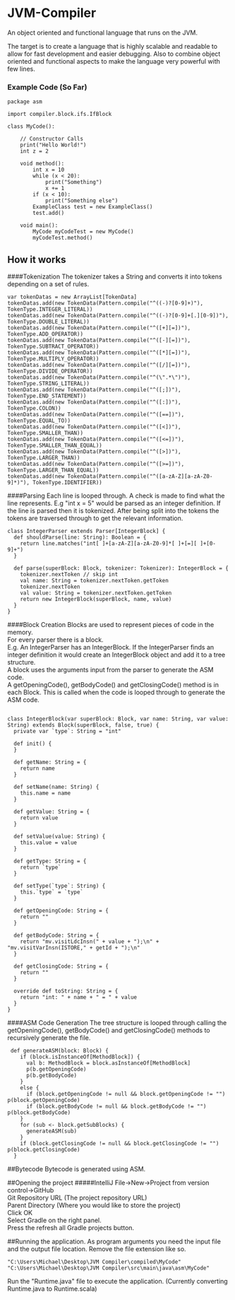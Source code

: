 # JVM-Compiler #

An object oriented and functional language that runs on the JVM.

The target is to create a language that is highly scalable and readable to allow for fast development and easier debugging. Also to combine object oriented and functional aspects to make the language very powerful with few lines. 

### Example Code (So Far)
```
package asm

import compiler.block.ifs.IfBlock

class MyCode():

    // Constructor Calls
    print("Hello World!")
    int z = 2

    void method():
        int x = 10
        while (x < 20):
            print("Something")
            x += 1
        if (x < 10):
            print("Something else")
        ExampleClass test = new ExampleClass()
        test.add()
        
    void main():
        MyCode myCodeTest = new MyCode()
        myCodeTest.method()
```
## How it works

####Tokenization
The tokenizer takes a String and converts it into tokens depending on a set of rules.
```
var tokenDatas = new ArrayList[TokenData]
tokenDatas.add(new TokenData(Pattern.compile("^((-)?[0-9]+)"), TokenType.INTEGER_LITERAL))
tokenDatas.add(new TokenData(Pattern.compile("^((-)?[0-9]+[.][0-9])"), TokenType.DOUBLE_LITERAL))
tokenDatas.add(new TokenData(Pattern.compile("^([+][=])"), TokenType.ADD_OPERATOR))
tokenDatas.add(new TokenData(Pattern.compile("^([-][=])"), TokenType.SUBTRACT_OPERATOR))
tokenDatas.add(new TokenData(Pattern.compile("^([*][=])"), TokenType.MULTIPLY_OPERATOR))
tokenDatas.add(new TokenData(Pattern.compile("^([/][=])"), TokenType.DIVIDE_OPERATOR))
tokenDatas.add(new TokenData(Pattern.compile("^(\".*\")"), TokenType.STRING_LITERAL))
tokenDatas.add(new TokenData(Pattern.compile("^([;])"), TokenType.END_STATEMENT))
tokenDatas.add(new TokenData(Pattern.compile("^([:])"), TokenType.COLON))
tokenDatas.add(new TokenData(Pattern.compile("^([==])"), TokenType.EQUAL_TO))
tokenDatas.add(new TokenData(Pattern.compile("^([<])"), TokenType.SMALLER_THAN))
tokenDatas.add(new TokenData(Pattern.compile("^([<=])"), TokenType.SMALLER_THAN_EQUAL))
tokenDatas.add(new TokenData(Pattern.compile("^([>])"), TokenType.LARGER_THAN))
tokenDatas.add(new TokenData(Pattern.compile("^([>=])"), TokenType.LARGER_THAN_EQUAL))
tokenDatas.add(new TokenData(Pattern.compile("^([a-zA-Z][a-zA-Z0-9]*)"), TokenType.IDENTIFIER))
```
####Parsing
Each line is looped through. A check is made to find what the line represents. E.g "int x = 5" would be parsed as an integer definition. 
If the line is parsed then it is tokenized. 
After being split into the tokens the tokens are traversed through to get the relevant information.
```
class IntegerParser extends Parser[IntegerBlock] {
  def shouldParse(line: String): Boolean = {
    return line.matches("int[ ]+[a-zA-Z][a-zA-Z0-9]*[ ]+[=][ ]+[0-9]+")
  }

  def parse(superBlock: Block, tokenizer: Tokenizer): IntegerBlock = {
    tokenizer.nextToken // skip int
    val name: String = tokenizer.nextToken.getToken
    tokenizer.nextToken
    val value: String = tokenizer.nextToken.getToken
    return new IntegerBlock(superBlock, name, value)
  }
}
```
####Block Creation
Blocks are used to represent pieces of code in the memory.  
For every parser there is a block.  
E.g. An IntegerParser has an IntegerBlock. If the IntegerParser finds an integer definition it would create an IntegerBlock object and add it to a tree structure.  
A block uses the arguments input from the parser to generate the ASM code.  
A getOpeningCode(), getBodyCode() and getClosingCode() method is in each Block. This is called when the code is looped through to generate the ASM code.  
```

class IntegerBlock(var superBlock: Block, var name: String, var value: String) extends Block(superBlock, false, true) {
  private var `type`: String = "int"

  def init() {
  }

  def getName: String = {
    return name
  }

  def setName(name: String) {
    this.name = name
  }

  def getValue: String = {
    return value
  }

  def setValue(value: String) {
    this.value = value
  }

  def getType: String = {
    return `type`
  }

  def setType(`type`: String) {
    this.`type` = `type`
  }

  def getOpeningCode: String = {
    return ""
  }

  def getBodyCode: String = {
    return "mv.visitLdcInsn(" + value + ");\n" + "mv.visitVarInsn(ISTORE," + getId + ");\n"
  }

  def getClosingCode: String = {
    return ""
  }

  override def toString: String = {
    return "int: " + name + " = " + value
  }
}
```

####ASM Code Generation
The tree structure is looped through calling the getOpeningCode(), getBodyCode() and getClosingCode() methods to recursively generate the file.  
```
 def generateASM(block: Block) {
    if (block.isInstanceOf[MethodBlock]) {
      val b: MethodBlock = block.asInstanceOf[MethodBlock]
      p(b.getOpeningCode)
      p(b.getBodyCode)
    }
    else {
      if (block.getOpeningCode != null && block.getOpeningCode != "") p(block.getOpeningCode)
      if (block.getBodyCode != null && block.getBodyCode != "") p(block.getBodyCode)
    }
    for (sub <- block.getSubBlocks) {
      generateASM(sub)
    }
    if (block.getClosingCode != null && block.getClosingCode != "") p(block.getClosingCode)
  }
```
##Bytecode
Bytecode is generated using ASM.  

##Opening the project
#####IntelliJ
File->New->Project from version control->GitHub  
Git Repository URL (The project repository URL)  
Parent Directory (Where you would like to store the project)  
Click OK  
Select Gradle on the right panel.   
Press the refresh all Gradle projects button.  

##Running the application. 
As program arguments you need the input file and the output file location. Remove the file extension like so.   
```
"C:\Users\Michael\Desktop\JVM Compiler\compiled\MyCode" "C:\Users\Michael\Desktop\JVM Compiler\src\main\java\asm\MyCode"
```
Run the "Runtime.java" file to execute the application. (Currently converting Runtime.java to Runtime.scala)



